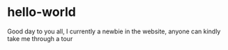 # hello-world
Good day to you all, I currently a newbie in the website, anyone can kindly take me through a tour
